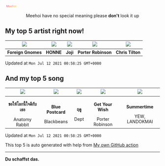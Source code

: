 [![Meehoi Logo](https://github.com/beam41/beam41/raw/master/mh.svg)](http://my.meehoi.me/)
<p align="center">Meehoi have no special meaning please <b>don't</b> look it up</p>

## My top 5 artist right now!
<!-- table start -->
|<img src="https://i.scdn.co/image/ab67616d000048513c14b06daaa6a9973d64b866">|<img src="https://i.scdn.co/image/ab6761610000f178c8db673b6abf599da60d633b">|<img src="https://i.scdn.co/image/ab6761610000f17828f8b68ea703b22fc0c8be11">|<img src="https://i.scdn.co/image/ab6761610000f1781804f56bdcb9322c5f3f8f21">|<img src="https://i.scdn.co/image/ab6761610000f178cae5cb3db19bd3ef1f148625">|
| :---: | :---: | :---: | :---: | :---: |
|<b>Foreign Gnomes</b>|<b>HONNE</b>|<b>Joji</b>|<b>Porter Robinson</b>|<b>Chris Tilton</b>|

Updated at `Mon Jul 12 2021 00:58:25 GMT+0000`
<!-- table end -->

## And my top 5 song
<!-- table song start -->
|<img src="https://i.scdn.co/image/ab67616d00001e0267cc416f726062916b7e1f4b">|<img src="https://i.scdn.co/image/ab67616d00001e02c29248d6b286136532981564">|<img src="https://i.scdn.co/image/ab67616d00001e027cb744b7588fdcf838407c50">|<img src="https://i.scdn.co/image/ab67616d00001e027d6ac8b4a84ad4b342050d87">|<img src="https://i.scdn.co/image/ab67616d00001e0252e22b6e5d64f137f690ae7a">|
| :---: | :---: | :---: | :---: | :---: |
|<p><b>ขอให้โลกนี้ใจดีกับเธอ</b></p> Anatomy Rabbit|<p><b>Blue Postcard</b></p> Blackbeans|<p><b>ฤดู</b></p> Dept|<p><b>Get Your Wish</b></p> Porter Robinson|<p><b>Summertime</b></p> YEW, LANDOKMAI|

Updated at `Mon Jul 12 2021 00:58:25 GMT+0000`
<!-- table song end -->

This top 5 is auto generated with help from [My own GitHub action](https://github.com/beam41/spotify-listening)

---

**Du schaffst das.**